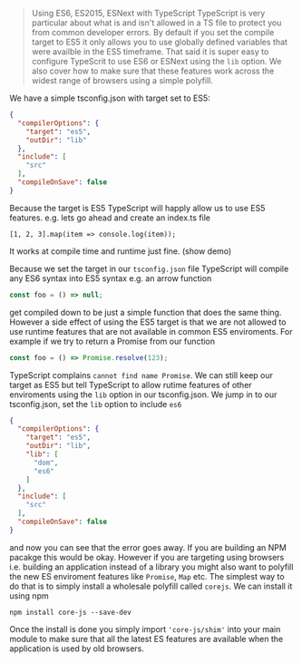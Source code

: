 > Using ES6, ES2015, ESNext with TypeScript
> TypeScript is very particular about what is and isn't allowed in a TS file to protect you from common developer errors. By default if you set the compile target to ES5 it only allows you to use globally defined variables that were availble in the ES5 timeframe. That said it is super easy to configure TypeScrit to use ES6 or ESNext using the `lib` option. We also cover how to make sure that these features work across the widest range of browsers using a simple polyfill.


We have a simple tsconfig.json with target set to ES5:

```json
{
  "compilerOptions": {
    "target": "es5",
    "outDir": "lib"
  },
  "include": [
    "src"
  ],
  "compileOnSave": false
}
```


Because the target is ES5 TypeScript will happly allow us to use ES5 features. e.g. lets go ahead and create an index.ts file 

```
[1, 2, 3].map(item => console.log(item));
```

It works at compile time and runtime just fine. (show demo)

Because we set the target in our `tsconfig.json` file TypeScript will compile any ES6 syntax into ES5 syntax e.g. an arrow function

```js
const foo = () => null;
```
get compiled down to be just a simple function that does the same thing. However a side effect of using the ES5 target is that we are not allowed to use runtime features that are not available in common ES5 enviroments. For example if we try to return a Promise from our function 

```js
const foo = () => Promise.resolve(123);
```
TypeScript complains `cannot find name Promise`. We can still keep our target as ES5 but tell TypeScript to allow rutime features of other enviroments using the `lib` option in our tsconfig.json. We jump in to our tsconfig.json, set the `lib` option to include `es6`

```json
{
  "compilerOptions": {
    "target": "es5",
    "outDir": "lib",
    "lib": [
      "dom",
      "es6"
    ]
  },
  "include": [
    "src"
  ],
  "compileOnSave": false
}
```
and now you can see that the error goes away. If you are building an NPM pacakge this would be okay. However if you are targeting using browsers i.e. building an application instead of a library you might also want to polyfill the new ES enviroment features like `Promise`, `Map` etc. The simplest way to do that is to simply install a wholesale polyfill called `corejs`. We can install it using npm

```
npm install core-js --save-dev
```

Once the install is done you simply import `'core-js/shim'` into your main module to make sure that all the latest ES features are available when the application is used by old browsers.
